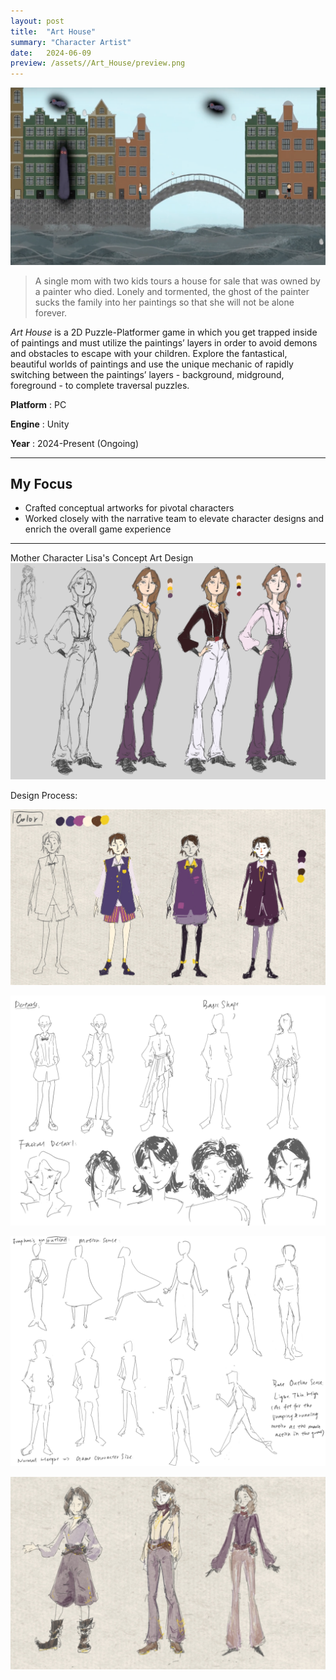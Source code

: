 ```yaml
---
layout: post
title:  "Art House"
summary: "Character Artist"
date:   2024-06-09 
preview: /assets//Art_House/preview.png
---
```


![Picture 1](/assets//Art_House/front.png)

> A single mom with two kids tours a house for sale that was owned by a painter who died. Lonely and tormented, the ghost of the painter sucks the family into her paintings so that she will not be alone forever.

*Art House* is a 2D Puzzle-Platformer game in which you get trapped inside of paintings and must utilize the paintings’ layers in order to avoid demons and obstacles to escape with your children. Explore the fantastical, beautiful worlds of paintings and use the unique mechanic of rapidly switching between the paintings’ layers - background, midground, foreground - to complete traversal puzzles.

**Platform** : PC

**Engine** : Unity

**Year** : 2024-Present (Ongoing)

<hr>

## My Focus

* Crafted conceptual artworks for pivotal characters
* Worked closely with the narrative team to elevate character designs and enrich the overall game experience

<hr>

Mother Character Lisa's Concept Art Design
![Picture 5](/assets//Art_House/Mom_Concept_5.JPG)

Design Process:

![Picture 2](/assets//Art_House/Mom_Concept_1.PNG)

![Picture 3](/assets//Art_House/Mom_Concept_3.PNG)

![Picture 4](/assets//Art_House/Mom_Concept_2.PNG)

![Picture 0](/assets//Art_House/Mom_Concept_4.PNG)
